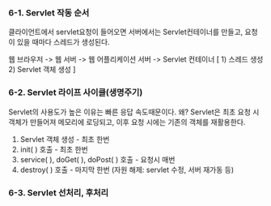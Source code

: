 ### 6-1. Servlet 작동 순서 
클라이언트에서 servlet요청이 들어오면 서버에서는 Servlet컨테이너를 만들고, 요청이 있을 때마다 스레드가 생성된다.

웹 브라우저 -> 웹 서버 -> 웹 어플리케이션 서버 -> Servlet 컨테이너 [ 1) 스레드 생성 2) Servlet 객체 생성 ]

### 6-2. Servlet 라이프 사이클(생명주기)
Servlet의 사용도가 높은 이유는 빠른 응답 속도때문이다.
왜? Servlet은 최초 요청 시 객체가 만들어져 메모리에 로딩되고, 이후 요청 시에는 기존의 객체를 재활용한다.

1. Servlet 객체 생성 - 최초 한번
2. init( ) 호출 - 최초 한번
3. service( ), doGet( ), doPost( ) 호출 - 요청시 매번
4. destroy( ) 호출 - 마지막 한번 (자원 해제: servlet 수정, 서버 재가동 등)

### 6-3. Servlet 선처리, 후처리

<!--stackedit_data:
eyJoaXN0b3J5IjpbNDczNTM3NDg4LC0xNjExMzk5NDkyLC0yMD
g4NzQ2NjEyXX0=
-->